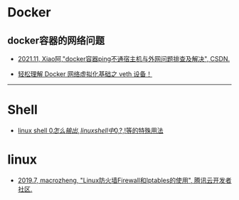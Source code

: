 
# Docker
## docker容器的网络问题
- [2021.11, Xiao阿,"docker容器ping不通宿主机与外网问题排查及解决", CSDN.](https://blog.csdn.net/qq_35641923/article/details/121549499)

- [轻松理解 Docker 网络虚拟化基础之 veth 设备！](https://blog.csdn.net/zhangyanfei01/article/details/120330239)


---
# Shell

- [linux shell $0怎么输出,linux shell中$0,$?,$!等的特殊用法](https://blog.csdn.net/weixin_29438011/article/details/116910595)


# linux
- [2019.7, macrozheng, "Linux防火墙Firewall和Iptables的使用", 腾讯云开发者社区.](https://cloud.tencent.com/developer/article/1468489?from=15425)